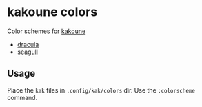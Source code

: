 # kakoune colors

Color schemes for [kakoune](http://kakoune.org)

- [dracula](https://draculatheme.com)
- [seagull](https://github.com/nightsense/seabird)

## Usage

Place the `kak` files in `.config/kak/colors` dir.
Use the `:colorscheme` command.
